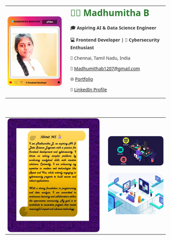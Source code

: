 <!-- Profile section in table layout -->
<table>
  <tr>
    <td>
      <img src="https://github.com/Madhu1207-coder/Madhumitha-B/blob/main/Profile.gif" alt="Madhumitha Boopathy Instagram Style" width="300" style="border-radius: 10px;" />
    </td>
    <td style="vertical-align: top; padding-left: 20px; font-family: 'Segoe UI', Tahoma, Geneva, Verdana, sans-serif; color: #333;">
      <h1 style="margin-top: 0; color:#2E7D32;">👩‍💻 Madhumitha B</h1>
      <p><strong>🎓 Aspiring AI & Data Science Engineer</strong></p>
      <p><strong>💻 Frontend Developer | 🔐 Cybersecurity Enthusiast</strong></p>
      <p>📍 Chennai, Tamil Nadu, India</p>
      <p>📧 <a href="mailto:Madhumithab1207@gmail.com">Madhumithab1207@gmail.com</a></p>
      <p>🌐 <a href="https://sites.google.com/view/madhumitha-b/project-page" target="_blank">Portfolio</a></p>
      <p>🔗 <a href="https://www.linkedin.com/in/madhumitha-b-a545a525b?utm_source=share&utm_campaign=share_via&utm_content=profile&utm_medium=android_app">LinkedIn Profile</a></p>
    </td>
  </tr>
</table>

<!-- About Me and GIFs in same row -->
<table style="margin-top: 30px;">
</table>
<table style="margin-top: 30px;">
  <tr>
    <td>
      <img src="https://github.com/Madhu1207-coder/Madhumitha-B/blob/main/about%20me%20.jpg" alt="About Me Scroll" width="500" style="border-radius: 10px;" />
    </td>
    <td style="padding-left: 20px;">
      <img src="https://raw.githubusercontent.com/Madhu1207-coder/Madhumitha-B/main/frontend.gif" width="300" style="border-radius: 10px; margin-bottom: 20px;" />
      <br/>
      <img src="https://raw.githubusercontent.com/Madhu1207-coder/Madhumitha-B/main/cyber.gif" width="300" style="border-radius: 10px;" />
    </td>
  </tr>
</table>


